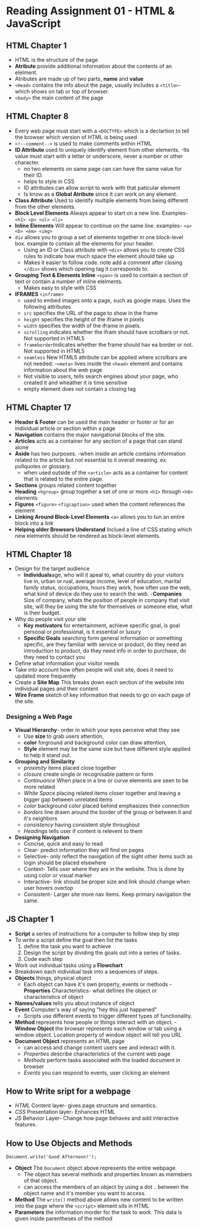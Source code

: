 # Reading Assignment 01 - HTML & JavaScript

## HTML Chapter 1

- HTML is the structure of the page
- **Atribute** provide additional information about the contents of an elelment.
- Atributes are made up of two parts, **name** and **value**
- `<Head>` contains the info about the page, usually includes a `<title>`- which shows on tab or top of browser.
- `<body>` the main content of the page

## HTML Chapter 8

- Every web page must start with a `<DOCTYPE>` which is a declartion to tell the browser which version of HTML is being used
- `<!--comment-->` is used to make comments within HTML
- **ID Attribute** used to uniquely identify element from other elements.
  -Its value must start with a letter or underscore, never a number or other character.
  - no two elements on same page can can have the same value for their ID.
  - helps to style in CSS
  - ID attributes can allow script to work with that paticular element
  - Is know as a **Global Atribute** since it can work on any element.
- **Class Attribute** Used to identify multiple elements from being different from the other elements.
- **Block Level Elements** Always appear to start on a new line. Examples- `<h1> <p> <ul> <li>`
- **Inline Elements** Will appear to continue on the same line. examples- `<a> <b> <em> <img>`
- `div` allows you to group a set of elements together in one block-level box. example to contain all the elements for your header.
  - Using an ID or Class attribute with `<div>` allows you to create CSS rules to indicate how much space the element should take up
  - Makes it easier to follow code. note add a comment after closing `</div>` shows which opening tag it corresponds to.
- **Grouping Text & Elements Inline** `<span>` is used to contain a section of text or contain a number of inline elelments.
  - Makes easy to style with CSS
- **IFRAMES** `<inframe>`
  - used to embed images onto a page, such as google maps. Uses the following attributes
  - `src` specifies the URL of the page to show in the frame
  - `height` specifies the height of the iframe in pixels
  - `width` specifies the width of the iframe in pixels.
  - `scrolling` indicates whether the ifram should have scrolbars or not. Not supported in HTML5
  - `frameborder`Indicates whether the frame should hav ea border or not. Not supported in HTML5
  - `seamless` New HTML5 attribute can be applied where scrolbars are not needed.
-`<meta>` lives inside the `<head>` element and contains information about the web page
  - Not visible to users, tells search engines about your page, who created it and wheather it is time sensitive
  - empty element does not contain a closing tag
  
## HTML Chapter 17

- **Header & Footer** can be used the main header or footer or for an individual article or section within a page
- **Navigation** contains the major navigational blocks of the site.
- **Articles** acts as a container for any section of a page that can stand alone
- **Aside** has two purposes. 
  -when inside an article contains information related to the article but not essential to it overall meaning. ex: pullquotes or glossary.
  - when used outside of the `<article>` acts as a container for content that is related to the entire page.
- **Sections** groups related content together
- **Heading** `<hgroup>` group together a set of one or more `<h1>` through `<h6>` elements
- **Figures** `<figure>` `<figcaption>` used when the content references the element
- **Linking Around Block-Level Elements** `<a>` allows you to tun an entire block into a link
- **Helping older Browsers Understand** Inclued a line of CSS stating which new elelments should be rendered as block-level elements.

## HTML Chapter 18

- Design for the target audience
  - **Individuals**age, who will it apeal to, what country do your visitors live in, urban or rual, average income, level of education, marital family status, occupations, hours they work, how often use the web, what kind of device do they use to search the web.
  -**Companies** Size of company, whats the position of people in company that visit site, will they be using the site for themselves or someone else, what is their budget.
- Why do people visit your site
  - **Key motivators** for entertainment, achieve specific goal, is goal personal or professional, is it essential or luxury
  - **Specific Goals** searching form general information or something specific, are they familiar with service or product, do they need an introduction to product, do they need info in order to purchase, do they need to contact you
- Define what information your visitor needs
- Take into account how often people will visit site, does it need to updated more frequently
- Create a **Site Map** This breaks down each section of the website into individual pages and their content
- **Wire Frame** sketch of key information that needs to go on each page of the site.

### Designing a Web Page

- **Visual Hierarchy**- order in which your eyes perceive what they see
  - Use **size** to grab users attention, 
  - **color** forground and background color can draw attention,
  - **Style** element may be the same size but have different style applied to help it stand out.
- **Grouping and Similarity**
  - *proximity* items placed close together
  - *closure* create single or recognisable pattern or form
  - *Continuance* When place in a line or curve elements are seen to be more related
  - *White Space* placing related items closer together and leaving a bigger gap between unrelated items
  - *color* background color placed behind emphasizes their connection
  - *borders* line drawn around the border of the group or between it and it's neighbors
  - *consistency* having consistent style throughout
  - *Headings* tells user if content is relevent to them
- **Designing Navigation**
  - Concise, quick and easy to read
  - Clear- predict information they will find on pages
  - Selective- only reflect the navigation of the sight other items such as login should be placed elsewhere
  - Context- Tells user where they are in the website. This is done by using color or visual marker
  - Interactive- link should be proper size and link should change when user hovers overtop
  - Consistent- Larger site more nav items. Keep primary navigation the same.

## JS Chapter 1

- **Script** a series of instructions for a computer to follow step by step
- To write a script define the goal then list the tasks
  1. define the task you want to achieve
  2. Design the script by dividing the goals out into a series of tasks.
  3. Code each step
- Work out individual tasks using a **Flowchart**
- Breakdown each individual task into a sequences of steps.
- **Objects** things, physical object
  - Each object can have it's own property, events or methods
-**Properties** Characteristics- what defines the object or characteristics of object
- **Names/values** tells you about instance of object
- **Event** Computer's way of saying "hey this just happened"
  - Scripts use different events to trigger different types of functionality.
- **Method** represents how people or things interact with an object.
-**Window Object** the browser represents each window or tab using a window object. Location property of window object will tell you URL
- **Document Object** represents an HTML page
  - can access and change content users see and interact with it.
  - *Properties* describe characteristics of the current web page
  - *Methods* perform tasks associated with the loaded document in browser
  - *Events* you can respond to events, user clicking an element

## How to Write sript for a webpage

- *HTML* Content layer- gives page structure and semantics.
- *CSS* Presentation layer- Enhances HTML
- *JS* Behavior Layer- Change how page behaves and add interactive features.

## How to Use Objects and Methods

`Document.write('Good Afternoon!');`

- **Object** The `Document` object above represents the entire webpage.
  - The object has several methods and properties known as memebers of that object.
  - can access the members of an object by using a dot `.` between the object name and it's member you want to access.
- **Method** The `write()` method above allows new content to be written into the page where the `<script>` element sits in HTML
- **Parameters** the information inorder for the task to work. This data is given inside parentheses of the method

